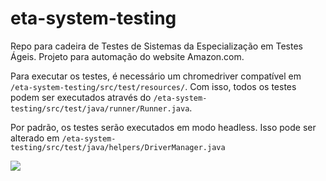 # eta-system-testing
Repo para cadeira de Testes de Sistemas da Especialização em Testes Ágeis. Projeto para automação do website Amazon.com.

Para executar os testes, é necessário um chromedriver compatível em `/eta-system-testing/src/test/resources/`.
Com isso, todos os testes podem ser executados através do `/eta-system-testing/src/test/java/runner/Runner.java`.

Por padrão, os testes serão executados em modo headless. Isso pode ser alterado em `/eta-system-testing/src/test/java/helpers/DriverManager.java`

![](demo.gif)
